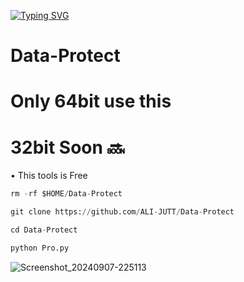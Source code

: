 [![Typing SVG](https://readme-typing-svg.demolab.com?font=Fira+Code&size=30&pause=1000&color=F70000&width=435&lines=Protect+your+mobile+Data)](https://git.io/typing-svg)

# Data-Protect
# Only 64bit use this
# 32bit Soon 🔜 

• This tools is Free


```python
rm -rf $HOME/Data-Protect

git clone https://github.com/ALI-JUTT/Data-Protect

cd Data-Protect

python Pro.py

``` 
![Screenshot_20240907-225113](https://github.com/user-attachments/assets/69eb4792-aa3c-40f4-b078-f13468e63582)

